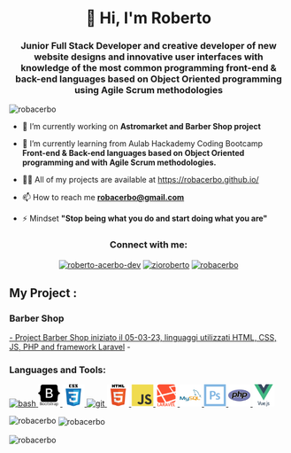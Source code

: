 <h1 align="center">👋 Hi, I'm Roberto</h1>
<h3 align="center">Junior Full Stack Developer and creative developer of new website designs and innovative user interfaces with knowledge of the most common programming front-end & back-end languages based on Object Oriented programming using Agile Scrum methodologies</h3>

<p align="left"> <img src="https://komarev.com/ghpvc/?username=robacerbo&label=Profile%20views&color=0e75b6&style=flat" alt="robacerbo" /> </p>

- 🔭 I’m currently working on **Astromarket and Barber Shop project**

- 🌱 I’m currently learning from Aulab Hackademy Coding Bootcamp **Front-end & Back-end languages based on Object Oriented programming and with Agile Scrum methodologies.**

- 👨‍💻 All of my projects are available at https://robacerbo.github.io/

- 📫 How to reach me **robacerbo@gmail.com**

- ⚡ Mindset **"Stop being what you do and start doing what you are"**

<h3 align="center">Connect with me:</h3>
<p align="center">
<a href="https://linkedin.com/in/roberto-acerbo-dev" target="blank"><img align="center" src="https://raw.githubusercontent.com/rahuldkjain/github-profile-readme-generator/master/src/images/icons/Social/linked-in-alt.svg" alt="roberto-acerbo-dev" height="30" width="40" /></a>
<a href="https://fb.com/zioroberto" target="blank"><img align="center" src="https://raw.githubusercontent.com/rahuldkjain/github-profile-readme-generator/master/src/images/icons/Social/facebook.svg" alt="zioroberto" height="30" width="40" /></a>
<a href="https://instagram.com/robacerbo" target="blank"><img align="center" src="https://raw.githubusercontent.com/rahuldkjain/github-profile-readme-generator/master/src/images/icons/Social/instagram.svg" alt="robacerbo" height="30" width="40" /></a>
</p>

<h2 align="left">My Project : </h2>

<h3 align="left">Barber Shop</h2>
<a href="https://github.com/robacerbo/project-Barber-Shop" target="blank">- Project Barber Shop iniziato il 05-03-23, linguaggi utilizzati HTML, CSS, JS, PHP and framework Laravel</a>
- 



<h3 align="left">Languages and Tools:</h3>
<p align="left"> <a href="https://www.gnu.org/software/bash/" target="_blank" rel="noreferrer"> <img src="https://www.vectorlogo.zone/logos/gnu_bash/gnu_bash-icon.svg" alt="bash" width="40" height="40"/> </a> <a href="https://getbootstrap.com" target="_blank" rel="noreferrer"> <img src="https://raw.githubusercontent.com/devicons/devicon/master/icons/bootstrap/bootstrap-plain-wordmark.svg" alt="bootstrap" width="40" height="40"/> </a> <a href="https://www.w3schools.com/css/" target="_blank" rel="noreferrer"> <img src="https://raw.githubusercontent.com/devicons/devicon/master/icons/css3/css3-original-wordmark.svg" alt="css3" width="40" height="40"/> </a> <a href="https://git-scm.com/" target="_blank" rel="noreferrer"> <img src="https://www.vectorlogo.zone/logos/git-scm/git-scm-icon.svg" alt="git" width="40" height="40"/> </a> <a href="https://www.w3.org/html/" target="_blank" rel="noreferrer"> <img src="https://raw.githubusercontent.com/devicons/devicon/master/icons/html5/html5-original-wordmark.svg" alt="html5" width="40" height="40"/> </a> <a href="https://developer.mozilla.org/en-US/docs/Web/JavaScript" target="_blank" rel="noreferrer"> <img src="https://raw.githubusercontent.com/devicons/devicon/master/icons/javascript/javascript-original.svg" alt="javascript" width="40" height="40"/> </a> <a href="https://laravel.com/" target="_blank" rel="noreferrer"> <img src="https://raw.githubusercontent.com/devicons/devicon/master/icons/laravel/laravel-plain-wordmark.svg" alt="laravel" width="40" height="40"/> </a> <a href="https://www.mysql.com/" target="_blank" rel="noreferrer"> <img src="https://raw.githubusercontent.com/devicons/devicon/master/icons/mysql/mysql-original-wordmark.svg" alt="mysql" width="40" height="40"/> </a> <a href="https://www.photoshop.com/en" target="_blank" rel="noreferrer"> <img src="https://raw.githubusercontent.com/devicons/devicon/master/icons/photoshop/photoshop-line.svg" alt="photoshop" width="40" height="40"/> </a> <a href="https://www.php.net" target="_blank" rel="noreferrer"> <img src="https://raw.githubusercontent.com/devicons/devicon/master/icons/php/php-original.svg" alt="php" width="40" height="40"/> </a> <a href="https://vuejs.org/" target="_blank" rel="noreferrer"> <img src="https://raw.githubusercontent.com/devicons/devicon/master/icons/vuejs/vuejs-original-wordmark.svg" alt="vuejs" width="40" height="40"/> </a> </p>

<p><img align="left" src="https://github-readme-stats.vercel.app/api/top-langs?username=robacerbo&show_icons=true&locale=en&layout=compact" alt="robacerbo" /></p>

<p>&nbsp;<img align="center" src="https://github-readme-stats.vercel.app/api?username=robacerbo&show_icons=true&locale=en" alt="robacerbo" /></p>

<p><img align="center" src="https://github-readme-streak-stats.herokuapp.com/?user=robacerbo&" alt="robacerbo" /></p>

